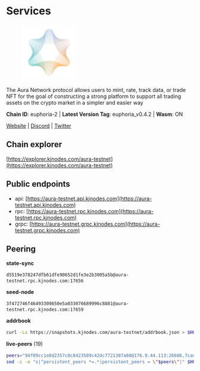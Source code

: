 # Services

<figure><img src="https://raw.githubusercontent.com/kj89/cosmos-images/main/logos/aura.png" width="150" alt=""><figcaption></figcaption></figure>

The Aura Network protocol allows users to mint, rate, track data,  or trade NFT for the goal of constructing a strong platform to  support all trading assets on the crypto market in a simpler and easier way

**Chain ID**: euphoria-2 | **Latest Version Tag**: euphoria_v0.4.2 | **Wasm**: ON

[Website](https://aura.network) | [Discord](https://discord.gg/hpvF5QcWRf) | [Twitter](https://twitter.com/AuraNetworkHQ)




## Chain explorer
[https://explorer.kjnodes.com/aura-testnet](https://explorer.kjnodes.com/aura-testnet)

## Public endpoints

* api: [https://aura-testnet.api.kjnodes.com](https://aura-testnet.api.kjnodes.com)
* rpc: [https://aura-testnet.rpc.kjnodes.com](https://aura-testnet.rpc.kjnodes.com)
* grpc: [https://aura-testnet.grpc.kjnodes.com](https://aura-testnet.grpc.kjnodes.com)

## Peering

**state-sync**

```text
d5519e378247dfb61dfe90652d1fe3e2b3005a5b@aura-testnet.rpc.kjnodes.com:17656
```

**seed-node**

```text
3f472746f46493309650e5a033076689996c8881@aura-testnet.rpc.kjnodes.com:17659
```

**addrbook**
```bash
curl -Ls https://snapshots.kjnodes.com/aura-testnet/addrbook.json > $HOME/.aura/config/addrbook.json
```

**live-peers** (19)
```bash
peers="94f09cc1e0d2357c8c8423589c42dc7721387a60@176.9.44.113:26686,7cad1bcb2ad777dba21840832341f2ce14bae1a5@5.75.174.126:26656,f758144073cd69baabcb1ff04d1d1f0f1200f728@85.10.200.221:29656,e7d497959ae94823a70fc4c1c7fe2bc31b2ead57@135.181.143.48:28656,0770c2687cc34d59ca62270960d3ffcad6e42cf8@65.108.233.44:21656,7bc01325a59434dffaeef624c1c5f5f7b9fc826b@135.181.215.116:27656,e3dbeeeb2dea9912610b92a436dfe3cb831a94e4@65.108.195.29:36126,3d6b07bdb11754c8c8512525dac109d8bdee3857@65.21.53.39:7656,bfef15bb8b4cbc4fb777aa33e75e6064cc1ba5bf@185.144.99.14:26656,d5519e378247dfb61dfe90652d1fe3e2b3005a5b@65.109.68.190:17656,7812205773ac30f3d47200ac2391c79896c60135@54.254.220.113:26656,5b2758dfcbcbc19b9a0ee04c09008b67c98cd7d9@162.244.35.40:24656,b130852645cc3d7925cfccd14d97425a2260e7ec@65.109.82.106:19656,402173d6f0715cd152a8df8e5db198811ced5603@38.242.206.189:26656,b2394ad608075aa405cdf4ab55e36376d93f7b1d@65.108.206.118:56656,6ef01ca6714aa8127d1b21b5339909ca6319dae0@144.76.97.251:26776,003686d978739de9988cbfcc6e120c2db41f87b5@65.109.30.12:46656,fdcc8f1ca406213d79947c5f38920a085ed90c0f@144.202.72.17:26676,70ed6a847ee527dd05312c83b5fb8b8b4a50ae2f@73.40.151.121:56656"
sed -i -e "s|^persistent_peers *=.*|persistent_peers = \"$peers\"|" $HOME/.aura/config/config.toml
```
